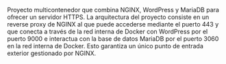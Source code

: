 Proyecto multicontenedor que combina NGINX, WordPress y MariaDB para ofrecer un servidor HTTPS. 
La arquitectura del proyecto consiste en un reverse proxy de NGINX al que puede accederse mediante el puerto 443 y que conecta a través de la red interna
de Docker con WordPress por el puerto 9000 e interactua con la base de datos MariaDB por el puerto 3060 en la red interna de Docker. Esto garantiza un único punto de entrada exterior gestionado por NGINX.
